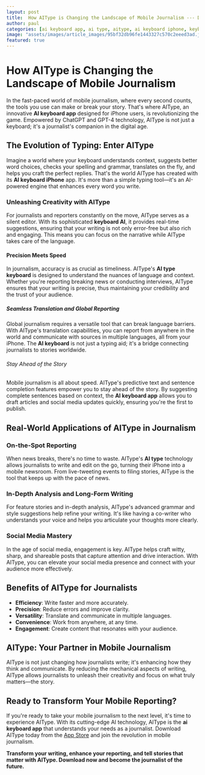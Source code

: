 ```yaml
---
layout: post
title:  How AIType is Changing the Landscape of Mobile Journalism --- Description
author: paul
categories: [ai keyboard app, ai type, aitype, ai keyboard iphone, keyboard ai, ai type keyboard, ai keyboard]
image: "assets/images/article_images/95bf32db96fe1443327c570c2eeed3ad.jpg"
featured: true
---
```


# How AIType is Changing the Landscape of Mobile Journalism

In the fast-paced world of mobile journalism, where every second counts, the tools you use can make or break your story. That's where AIType, an innovative **AI keyboard app** designed for iPhone users, is revolutionizing the game. Empowered by ChatGPT and GPT-4 technology, AIType is not just a keyboard; it's a journalist's companion in the digital age.

## The Evolution of Typing: Enter AIType

Imagine a world where your keyboard understands context, suggests better word choices, checks your spelling and grammar, translates on the fly, and helps you craft the perfect replies. That's the world AIType has created with its **AI keyboard iPhone** app. It's more than a simple typing tool—it's an AI-powered engine that enhances every word you write.

### Unleashing Creativity with AIType

For journalists and reporters constantly on the move, AIType serves as a silent editor. With its sophisticated **keyboard AI**, it provides real-time suggestions, ensuring that your writing is not only error-free but also rich and engaging. This means you can focus on the narrative while AIType takes care of the language.

#### Precision Meets Speed

In journalism, accuracy is as crucial as timeliness. AIType's **AI type keyboard** is designed to understand the nuances of language and context. Whether you're reporting breaking news or conducting interviews, AIType ensures that your writing is precise, thus maintaining your credibility and the trust of your audience.

##### Seamless Translation and Global Reporting

Global journalism requires a versatile tool that can break language barriers. With AIType's translation capabilities, you can report from anywhere in the world and communicate with sources in multiple languages, all from your iPhone. The **AI keyboard** is not just a typing aid; it's a bridge connecting journalists to stories worldwide.

###### Stay Ahead of the Story

Mobile journalism is all about speed. AIType's predictive text and sentence completion features empower you to stay ahead of the story. By suggesting complete sentences based on context, the **AI keyboard app** allows you to draft articles and social media updates quickly, ensuring you're the first to publish.

## Real-World Applications of AIType in Journalism

### On-the-Spot Reporting

When news breaks, there's no time to waste. AIType's **AI type** technology allows journalists to write and edit on the go, turning their iPhone into a mobile newsroom. From live-tweeting events to filing stories, AIType is the tool that keeps up with the pace of news.

### In-Depth Analysis and Long-Form Writing

For feature stories and in-depth analysis, AIType's advanced grammar and style suggestions help refine your writing. It's like having a co-writer who understands your voice and helps you articulate your thoughts more clearly.

### Social Media Mastery

In the age of social media, engagement is key. AIType helps craft witty, sharp, and shareable posts that capture attention and drive interaction. With AIType, you can elevate your social media presence and connect with your audience more effectively.

## Benefits of AIType for Journalists

- **Efficiency**: Write faster and more accurately.
- **Precision**: Reduce errors and improve clarity.
- **Versatility**: Translate and communicate in multiple languages.
- **Convenience**: Work from anywhere, at any time.
- **Engagement**: Create content that resonates with your audience.

## AIType: Your Partner in Mobile Journalism

AIType is not just changing how journalists write; it's enhancing how they think and communicate. By reducing the mechanical aspects of writing, AIType allows journalists to unleash their creativity and focus on what truly matters—the story.

## Ready to Transform Your Mobile Reporting?

If you're ready to take your mobile journalism to the next level, it's time to experience AIType. With its cutting-edge AI technology, AIType is the **ai keyboard app** that understands your needs as a journalist. Download AIType today from the [App Store](https://apps.apple.com/us/app/aitype-grammar-check-keyboard/id6469163944) and join the revolution in mobile journalism.

**Transform your writing, enhance your reporting, and tell stories that matter with AIType. Download now and become the journalist of the future.**